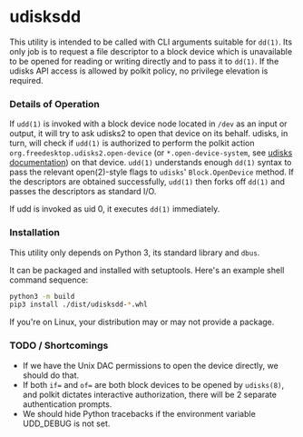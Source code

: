 # udisksdd

This utility is intended to be called with CLI arguments suitable for `dd(1)`.
Its only job is to request a file descriptor to a block device which is unavailable to be opened for reading or writing directly and to pass it to `dd(1)`.
If the udisks API access is allowed by polkit policy, no privilege elevation is required.

### Details of Operation

If `udd(1)` is invoked with a block device node located in `/dev` as an input or output, it will try to ask udisks2 to open that device on its behalf.
udisks, in turn, will check if `udd(1)` is authorized to perform the polkit action `org.freedesktop.udisks2.open-device` (or `*.open-device-system`, see [udisks documentation](http://storaged.org/doc/udisks2-api/latest/udisks-polkit-actions.html)) on that device.
`udd(1)` understands enough `dd(1)` syntax to pass the relevant open(2)-style flags to `udisks`' `Block.OpenDevice` method.
If the descriptors are obtained successfully, `udd(1)` then forks off `dd(1)` and passes the descriptors as standard I/O.

If udd is invoked as uid 0, it executes `dd(1)` immediately.

### Installation

This utility only depends on Python 3, its standard library and `dbus`.

It can be packaged and installed with setuptools. Here's an example shell command sequence:
```sh
python3 -m build
pip3 install ./dist/udisksdd-*.whl
```
If you're on Linux, your distribution may or may not provide a package.

### TODO / Shortcomings

* If we have the Unix DAC permissions to open the device directly, we should do that.
* If both `if=` and `of=` are both block devices to be opened by `udisks(8)`, and polkit dictates interactive authorization, there will be 2 separate authentication prompts.
* We should hide Python tracebacks if the environment variable UDD_DEBUG is not set.
